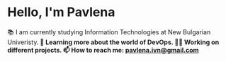 # Hello, I'm Pavlena 

📚 I am currently studying Information Technologies at New Bulgarian Univeristy.<b>
🌱 Learning more about the world of DevOps.<b>
👨‍💻 Working on different projects.<b>
📫 How to reach me: pavlena.ivn@gmail.com

